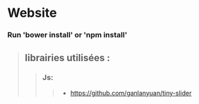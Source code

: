# Website



### Run 'bower install' or 'npm install'

> ## librairies utilisées :
> > ### Js:
> > > - https://github.com/ganlanyuan/tiny-slider


